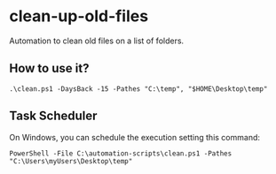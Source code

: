 # clean-up-old-files
Automation to clean old files on a list of folders.

## How to use it?
```
.\clean.ps1 -DaysBack -15 -Pathes "C:\temp", "$HOME\Desktop\temp"
```

## Task Scheduler
On Windows, you can schedule the execution setting this command:
```
PowerShell -File C:\automation-scripts\clean.ps1 -Pathes "C:\Users\myUsers\Desktop\temp"
```

